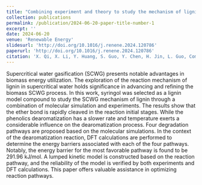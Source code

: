 ```yaml
---
title: "Combining experiment and theory to study the mechanism of lignin supercritical water gasification"
collection: publications
permalink: /publication/2024-06-20-paper-title-number-1
excerpt: ''
date: 2024-06-20
venue: 'Renewable Energy'
slidesurl: 'http://doi.org/10.1016/j.renene.2024.120786'
paperurl: 'http://doi.org/10.1016/j.renene.2024.120786'
citation: 'X. Qi, X. Li, Y. Huang, S. Guo, Y. Chen, H. Jin, L. Guo, Combining experiment and theory to study the mechanism of lignin supercritical water gasification, Renewable Energy, (2024) 120786.'
---
```


Supercritical water gasification (SCWG) presents notable advantages in biomass energy utilization. The exploration of the reaction mechanism of lignin in supercritical water holds significance in advancing and refining the biomass SCWG process. In this work, syringol was selected as a lignin model compound to study the SCWG mechanism of lignin through a combination of molecular simulation and experiments. The results show that the ether bond is rapidly cleaved in the reaction initial stages. While the phenolics dearomatization has a slower rate and temperature exerts a considerable influence on the dearomatization process. Four degradation pathways are proposed based on the molecular simulations. In the context of the dearomatization reaction, DFT calculations are performed to determine the energy barriers associated with each of the four pathways. Notably, the energy barrier for the most favorable pathway is found to be 291.96 kJ/mol. A lumped kinetic model is constructed based on the reaction pathway, and the reliability of the model is verified by both experiments and DFT calculations. This paper offers valuable assistance in optimizing reaction pathways.
